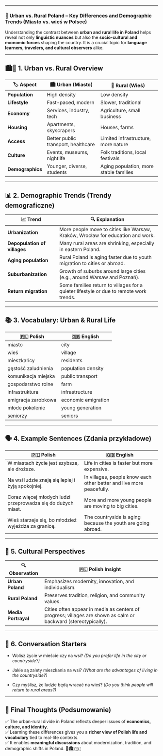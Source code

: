 
---
### 📌 **Urban vs. Rural Poland – Key Differences and Demographic Trends (Miasto vs. wieś w Polsce)**

Understanding the contrast between **urban and rural life in Poland** helps reveal not only **linguistic nuances** but also the **socio-cultural and economic forces** shaping the country. It is a crucial topic for **language learners, travelers, and cultural observers** alike.

---

## 🏙️🌾 **1. Urban vs. Rural Overview**

|🏷️ **Aspect**|🏙️ **Urban (Miasto)**|🌾 **Rural (Wieś)**|
|---|---|---|
|**Population**|High density|Low density|
|**Lifestyle**|Fast-paced, modern|Slower, traditional|
|**Economy**|Services, industry, tech|Agriculture, small business|
|**Housing**|Apartments, skyscrapers|Houses, farms|
|**Access**|Better public transport, healthcare|Limited infrastructure, more nature|
|**Culture**|Events, museums, nightlife|Folk traditions, local festivals|
|**Demographics**|Younger, diverse, students|Aging population, more stable families|

---

## 📊 **2. Demographic Trends (Trendy demograficzne)**

|📈 **Trend**|🔍 **Explanation**|
|---|---|
|**Urbanization**|More people move to cities like Warsaw, Kraków, Wrocław for education and work.|
|**Depopulation of villages**|Many rural areas are shrinking, especially in eastern Poland.|
|**Aging population**|Rural Poland is aging faster due to youth migration to cities or abroad.|
|**Suburbanization**|Growth of suburbs around large cities (e.g., around Warsaw and Poznań).|
|**Return migration**|Some families return to villages for a quieter lifestyle or due to remote work trends.|

---

## 📚 **3. Vocabulary: Urban & Rural Life**

|🇵🇱 **Polish**|🇬🇧 **English**|
|---|---|
|miasto|city|
|wieś|village|
|mieszkańcy|residents|
|gęstość zaludnienia|population density|
|komunikacja miejska|public transport|
|gospodarstwo rolne|farm|
|infrastruktura|infrastructure|
|emigracja zarobkowa|economic emigration|
|młode pokolenie|young generation|
|seniorzy|seniors|

---

## 🗣️ **4. Example Sentences (Zdania przykładowe)**

|🇵🇱 **Polish**|🇬🇧 **English**|
|---|---|
|W miastach życie jest szybsze, ale droższe.|Life in cities is faster but more expensive.|
|Na wsi ludzie znają się lepiej i żyją spokojniej.|In villages, people know each other better and live more peacefully.|
|Coraz więcej młodych ludzi przeprowadza się do dużych miast.|More and more young people are moving to big cities.|
|Wieś starzeje się, bo młodzież wyjeżdża za granicę.|The countryside is aging because the youth are going abroad.|

---

## 🧭 **5. Cultural Perspectives**

|🔍 **Observation**|🇵🇱 **Polish Insight**|
|---|---|
|**Urban Poland**|Emphasizes modernity, innovation, and individualism.|
|**Rural Poland**|Preserves tradition, religion, and community values.|
|**Media Portrayal**|Cities often appear in media as centers of progress; villages are shown as calm or backward (stereotypically).|

---

## 💬 **6. Conversation Starters**

- Wolisz życie w mieście czy na wsi? _(Do you prefer life in the city or countryside?)_
    
- Jakie są zalety mieszkania na wsi? _(What are the advantages of living in the countryside?)_
    
- Czy myślisz, że ludzie będą wracać na wieś? _(Do you think people will return to rural areas?)_
    

---

## 🎯 **Final Thoughts (Podsumowanie)**

✅ The urban-rural divide in Poland reflects deeper issues of **economics, culture, and identity**.  
✅ Learning these differences gives you a **richer view of Polish life and vocabulary** tied to real-life contexts.  
✅ It enables **meaningful discussions** about modernization, tradition, and demographic shifts in Poland. 🏡🏙️🇵🇱